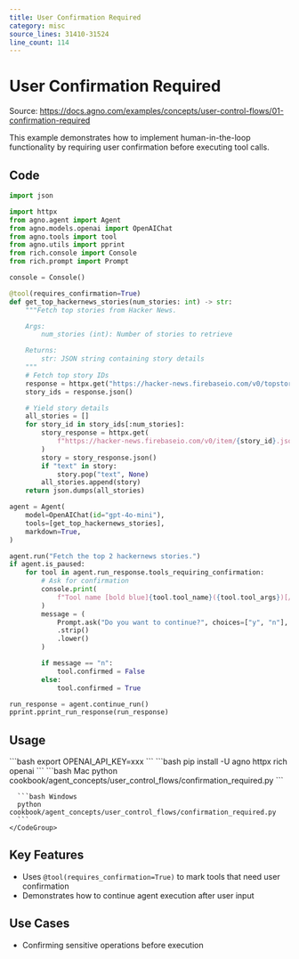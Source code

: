```yaml
---
title: User Confirmation Required
category: misc
source_lines: 31410-31524
line_count: 114
---
```


# User Confirmation Required
Source: https://docs.agno.com/examples/concepts/user-control-flows/01-confirmation-required

This example demonstrates how to implement human-in-the-loop functionality by requiring user confirmation before executing tool calls.

## Code

```python cookbook/agent_concepts/user_control_flows/confirmation_required.py
import json

import httpx
from agno.agent import Agent
from agno.models.openai import OpenAIChat
from agno.tools import tool
from agno.utils import pprint
from rich.console import Console
from rich.prompt import Prompt

console = Console()

@tool(requires_confirmation=True)
def get_top_hackernews_stories(num_stories: int) -> str:
    """Fetch top stories from Hacker News.

    Args:
        num_stories (int): Number of stories to retrieve

    Returns:
        str: JSON string containing story details
    """
    # Fetch top story IDs
    response = httpx.get("https://hacker-news.firebaseio.com/v0/topstories.json")
    story_ids = response.json()

    # Yield story details
    all_stories = []
    for story_id in story_ids[:num_stories]:
        story_response = httpx.get(
            f"https://hacker-news.firebaseio.com/v0/item/{story_id}.json"
        )
        story = story_response.json()
        if "text" in story:
            story.pop("text", None)
        all_stories.append(story)
    return json.dumps(all_stories)

agent = Agent(
    model=OpenAIChat(id="gpt-4o-mini"),
    tools=[get_top_hackernews_stories],
    markdown=True,
)

agent.run("Fetch the top 2 hackernews stories.")
if agent.is_paused:
    for tool in agent.run_response.tools_requiring_confirmation:
        # Ask for confirmation
        console.print(
            f"Tool name [bold blue]{tool.tool_name}({tool.tool_args})[/] requires confirmation."
        )
        message = (
            Prompt.ask("Do you want to continue?", choices=["y", "n"], default="y")
            .strip()
            .lower()
        )

        if message == "n":
            tool.confirmed = False
        else:
            tool.confirmed = True

run_response = agent.continue_run()
pprint.pprint_run_response(run_response)
```

## Usage

<Steps>
  <Snippet file="create-venv-step.mdx" />

  <Step title="Set your API key">
    ```bash
    export OPENAI_API_KEY=xxx
    ```
  </Step>

  <Step title="Install libraries">
    ```bash
    pip install -U agno httpx rich openai
    ```
  </Step>

  <Step title="Run Example">
    <CodeGroup>
      ```bash Mac
      python cookbook/agent_concepts/user_control_flows/confirmation_required.py
      ```

      ```bash Windows
      python cookbook/agent_concepts/user_control_flows/confirmation_required.py
      ```
    </CodeGroup>
  </Step>
</Steps>

## Key Features

* Uses `@tool(requires_confirmation=True)` to mark tools that need user confirmation
* Demonstrates how to continue agent execution after user input

## Use Cases

* Confirming sensitive operations before execution


